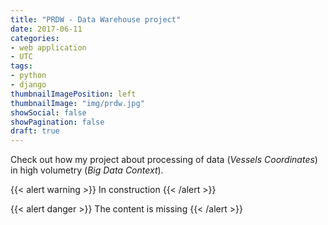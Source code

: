 ```yaml
---
title: "PRDW - Data Warehouse project"
date: 2017-06-11
categories:
- web application
- UTC
tags:
- python
- django
thumbnailImagePosition: left
thumbnailImage: "img/prdw.jpg"
showSocial: false
showPagination: false
draft: true
---
```


Check out how my project about processing of data (*Vessels Coordinates*) in high volumetry (*Big Data Context*).

{{< alert warning >}}
In construction
{{< /alert >}}

<!--more-->


{{< alert danger >}}
The content is missing
{{< /alert >}}
